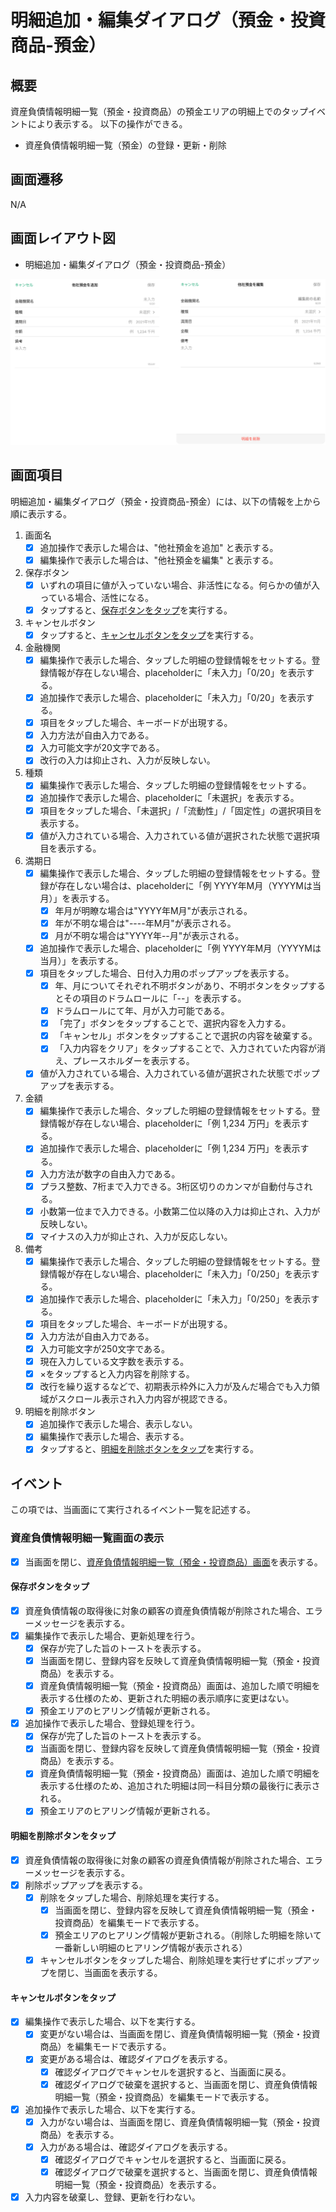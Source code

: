 # 明細追加・編集ダイアログ（預金・投資商品-預金）

## 概要

資産負債情報明細一覧（預金・投資商品）の預金エリアの明細上でのタップイベントにより表示する。
以下の操作ができる。

- 資産負債情報明細一覧（預金）の登録・更新・削除

## 画面遷移

N/A

## 画面レイアウト図

- 明細追加・編集ダイアログ（預金・投資商品-預金）

![明細追加・編集ダイアログ（預金・投資商品-預金）](./images/明細追加・編集ダイアログ（預金・投資商品-預金）.drawio.png)

## 画面項目

明細追加・編集ダイアログ（預金・投資商品-預金）には、以下の情報を上から順に表示する。

1. 画面名
    - [x] 追加操作で表示した場合は、"他社預金を追加" と表示する。
    - [x] 編集操作で表示した場合は、"他社預金を編集" と表示する。
2. 保存ボタン
    - [x] いずれの項目に値が入っていない場合、非活性になる。何らかの値が入っている場合、活性になる。
    - [x] タップすると、[保存ボタンをタップ](#保存ボタンをタップ)を実行する。
3. キャンセルボタン
    - [x] タップすると、[キャンセルボタンをタップ](#キャンセルボタンをタップ)を実行する。
4. 金融機関
    - [x] 編集操作で表示した場合、タップした明細の登録情報をセットする。登録情報が存在しない場合、placeholderに「未入力」「0/20」を表示する。
    - [x] 追加操作で表示した場合、placeholderに「未入力」「0/20」を表示する。
    - [x] 項目をタップした場合、キーボードが出現する。
    - [x] 入力方法が自由入力である。
    - [x] 入力可能文字が20文字である。
    - [x] 改行の入力は抑止され、入力が反映しない。
5. 種類
    - [x] 編集操作で表示した場合、タップした明細の登録情報をセットする。
    - [x] 追加操作で表示した場合、placeholderに「未選択」を表示する。
    - [x] 項目をタップした場合、「未選択」/「流動性」/「固定性」の選択項目を表示する。
    - [x] 値が入力されている場合、入力されている値が選択された状態で選択項目を表示する。
6. 満期日
    - [x] 編集操作で表示した場合、タップした明細の登録情報をセットする。登録が存在しない場合は、placeholderに「例 YYYY年M月（YYYYMは当月）」を表示する。
      - [x] 年月が明瞭な場合は"YYYY年M月"が表示される。
      - [x] 年が不明な場合は"----年M月"が表示される。
      - [x] 月が不明な場合は"YYYY年--月"が表示される。
    - [x] 追加操作で表示した場合、placeholderに「例 YYYY年M月（YYYYMは当月）」を表示する。
    - [x] 項目をタップした場合、日付入力用のポップアップを表示する。
        - [x] 年、月についてそれぞれ不明ボタンがあり、不明ボタンをタップするとその項目のドラムロールに「--」を表示する。
        - [x] ドラムロールにて年、月が入力可能である。
        - [x] 「完了」ボタンをタップすることで、選択内容を入力する。
        - [x] 「キャンセル」ボタンをタップすることで選択の内容を破棄する。
        - [x] 「入力内容をクリア」をタップすることで、入力されていた内容が消え、プレースホルダーを表示する。
    - [x] 値が入力されている場合、入力されている値が選択された状態でポップアップを表示する。
7. 金額
    - [x] 編集操作で表示した場合、タップした明細の登録情報をセットする。登録情報が存在しない場合、placeholderに「例 1,234 万円」を表示する。
    - [x] 追加操作で表示した場合、placeholderに「例 1,234 万円」を表示する。
    - [x] 入力方法が数字の自由入力である。
    - [x] プラス整数、7桁まで入力できる。3桁区切りのカンマが自動付与される。
    - [x] 小数第一位まで入力できる。小数第二位以降の入力は抑止され、入力が反映しない。
    - [x] マイナスの入力が抑止され、入力が反応しない。
8. 備考
    - [x] 編集操作で表示した場合、タップした明細の登録情報をセットする。登録情報が存在しない場合、placeholderに「未入力」「0/250」を表示する。
    - [x] 追加操作で表示した場合、placeholderに「未入力」「0/250」を表示する。
    - [x] 項目をタップした場合、キーボードが出現する。
    - [x] 入力方法が自由入力である。
    - [x] 入力可能文字が250文字である。
    - [x] 現在入力している文字数を表示する。
    - [x] ×をタップすると入力内容を削除する。
    - [x] 改行を繰り返するなどで、初期表示枠外に入力が及んだ場合でも入力領域がスクロール表示され入力内容が視認できる。
9. 明細を削除ボタン
    - [x] 追加操作で表示した場合、表示しない。
    - [x] 編集操作で表示した場合、表示する。
    - [x] タップすると、[明細を削除ボタンをタップ](#明細を削除ボタンをタップ)を実行する。

## イベント

この項では、当画面にて実行されるイベント一覧を記述する。

### 資産負債情報明細一覧画面の表示

- [x] 当画面を閉じ、[資産負債情報明細一覧（預金・投資商品）画面](資産負債情報明細一覧（預金・投資商品）.md)を表示する。

#### 保存ボタンをタップ

- [x] 資産負債情報の取得後に対象の顧客の資産負債情報が削除された場合、エラーメッセージを表示する。
- [x] 編集操作で表示した場合、更新処理を行う。
  - [x] 保存が完了した旨のトーストを表示する。
  - [x] 当画面を閉じ、登録内容を反映して資産負債情報明細一覧（預金・投資商品）を表示する。
  - [x] 資産負債情報明細一覧（預金・投資商品）画面は、追加した順で明細を表示する仕様のため、更新された明細の表示順序に変更はない。
  - [x] 預金エリアのヒアリング情報が更新される。
- [x] 追加操作で表示した場合、登録処理を行う。
  - [x] 保存が完了した旨のトーストを表示する。
  - [x] 当画面を閉じ、登録内容を反映して資産負債情報明細一覧（預金・投資商品）を表示する。
  - [x] 資産負債情報明細一覧（預金・投資商品）画面は、追加した順で明細を表示する仕様のため、追加された明細は同一科目分類の最後行に表示される。
  - [x] 預金エリアのヒアリング情報が更新される。

#### 明細を削除ボタンをタップ

- [x] 資産負債情報の取得後に対象の顧客の資産負債情報が削除された場合、エラーメッセージを表示する。
- [x] 削除ポップアップを表示する。
  - [x] 削除をタップした場合、削除処理を実行する。
    - [x] 当画面を閉じ、登録内容を反映して資産負債情報明細一覧（預金・投資商品）を編集モードで表示する。
    - [x] 預金エリアのヒアリング情報が更新される。（削除した明細を除いて一番新しい明細のヒアリング情報が表示される）
  - [x] キャンセルボタンをタップした場合、削除処理を実行せずにポップアップを閉じ、当画面を表示する。

#### キャンセルボタンをタップ

- [x] 編集操作で表示した場合、以下を実行する。
  - [x] 変更がない場合は、当画面を閉じ、資産負債情報明細一覧（預金・投資商品）を編集モードで表示する。
  - [x] 変更がある場合は、確認ダイアログを表示する。
    - [x] 確認ダイアログでキャンセルを選択すると、当画面に戻る。
    - [x] 確認ダイアログで破棄を選択すると、当画面を閉じ、資産負債情報明細一覧（預金・投資商品）を編集モードで表示する。
- [x] 追加操作で表示した場合、以下を実行する。
  - [x] 入力がない場合は、当画面を閉じ、資産負債情報明細一覧（預金・投資商品）を表示する。
  - [x] 入力がある場合は、確認ダイアログを表示する。
    - [x] 確認ダイアログでキャンセルを選択すると、当画面に戻る。
    - [x] 確認ダイアログで破棄を選択すると、当画面を閉じ、資産負債情報明細一覧（預金・投資商品）を表示する。
- [x] 入力内容を破棄し、登録、更新を行わない。
